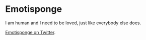 Emotisponge
========

I am human and I need to be loved, just like everybody else does.

[Emotisponge on Twitter](http://twitter.com/emotisponge).
